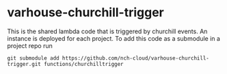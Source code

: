 # varhouse-churchill-trigger

This is the shared lambda code that is triggered by churchill events. An instance is deployed for each project. To add this code as a submodule in a project repo run 

```git submodule add https://github.com/nch-cloud/varhouse-churchill-trigger.git functions/churchilltrigger```

